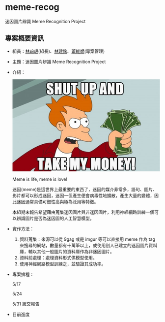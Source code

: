 # meme-recog
迷因圖片辨識 Meme Recognition Project



## 專案概要資訊

- 組員：[林琮珉](https://www.facebook.com/100000215725013)(組長)、[林建銘](https://www.facebook.com/100002583373383)、[蕭維斌](https://www.facebook.com/weipin.hsiao.1)(專案管理)

- 主題：迷因圖片辨識 Meme Recognition Project

- 介紹：

  ![moneyyyy](README.assets/Ssns07U.jpg)

  Meme is life, meme is love!

  迷因(meme)是這世界上最重要的東西了，迷因的媒介非常多，語句、圖片、影片都可以形成迷因，迷因一但產生便會病毒性地擴散，產生大量的變體，因此迷因通常具備可塑性高與極為泛用等特徵。

  本組期末報告希望藉由蒐集迷因圖片與非迷因圖片，利用神經網路訓練一個可以辨識圖片是否為迷因圖的人工智慧模型。

- 實作方法：

  1. 資料蒐集：來源可以從 9gag 或是 imgur 等可以直接用 meme 作為 tag 來搜尋的網站，數量都有十萬筆以上，或使用別人已建立的迷因圖片資料庫，輔以其他一般圖片的資料庫作為非迷因圖片。
  2. 資料前處理：處理資料形式供模型使用。
  3. 使用神經網路模型訓練之，並驗證其成功率。

- 專案排程：

  5/17

  5/24

  5/31 繳交報告

- 目前進度